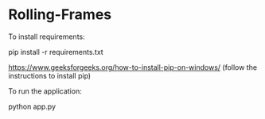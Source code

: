 # Rolling-Frames

To install requirements:

pip install -r requirements.txt

https://www.geeksforgeeks.org/how-to-install-pip-on-windows/ (follow the instructions to install pip)

To run the application:

python app.py
